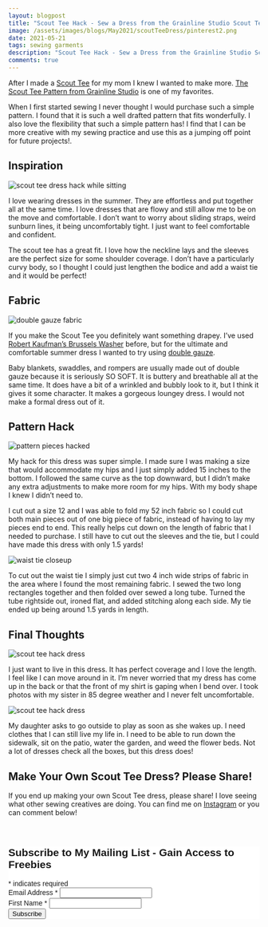```yaml
---
layout: blogpost
title: "Scout Tee Hack - Sew a Dress from the Grainline Studio Scout Tee"
image: /assets/images/blogs/May2021/scoutTeeDress/pinterest2.png
date: 2021-05-21
tags: sewing garments
description: "Scout Tee Hack - Sew a Dress from the Grainline Studio Scout Tee"
comments: true
---
```


After I made a [Scout Tee](https://joyberrystudios.com/2021/05/10/scoutTee.html) for my mom I knew I wanted to make more. [The Scout Tee Pattern from Grainline Studio](https://grainlinestudio.com/collections/summer-patterns/products/scout-tee?variant=22533587533906) is one of my favorites.

When I first started sewing I never thought I would purchase such a simple pattern. I found that it is such a well drafted pattern that fits wonderfully. I also love the flexibility that such a simple pattern has! I find that I can be more creative with my sewing practice and use this as a jumping off point for future projects!.

## Inspiration

![scout tee dress hack while sitting](/assets/images/blogs/May2021/scoutTeeDress/sitting.jpg)

I love wearing dresses in the summer. They are effortless and put together all at the same time. I love dresses that are flowy and still allow me to be on the move and comfortable. I don’t want to worry about sliding straps, weird sunburn lines, it being uncomfortably tight. I just want to feel comfortable and confident.

The scout tee has a great fit. I love how the neckline lays and the sleeves are the perfect size for some shoulder coverage. I don’t have a particularly curvy body, so I thought I could just lengthen the bodice and add a waist tie and it would be perfect! 

## Fabric

![double gauze fabric](/assets/images/blogs/May2021/scoutTeeDress/fabric.jpg)

If you make the Scout Tee you definitely want something drapey. I’ve used [Robert Kaufman’s Brussels Washer](https://sewtospeakshoppe.com/search?type=product&options%5Bprefix%5D=last&q=washer) before, but for the ultimate and comfortable summer dress I wanted to try using [double gauze](https://sewtospeakshoppe.com/search?type=product&options%5Bprefix%5D=last&options%5Bunavailable_products%5D=last&q=gauze).

Baby blankets, swaddles, and rompers are usually made out of double gauze because it is seriously SO SOFT. It is buttery and breathable all at the same time. It does have a bit of a wrinkled and bubbly look to it, but I think it gives it some character. It makes a gorgeous loungey dress. I would not make a formal dress out of it.

## Pattern Hack

![pattern pieces hacked](/assets/images/blogs/May2021/scoutTeeDress/patternPieces.jpg)

My hack for this dress was super simple. I made sure I was making a size that would accommodate my hips and I just simply added 15 inches to the bottom. I followed the same curve as the top downward, but I didn’t make any extra adjustments to make more room for my hips. With my body shape I knew I didn’t need to.

I cut out a size 12 and I was able to fold my 52 inch fabric so I could cut both main pieces out of one big piece of fabric, instead of having to lay my pieces end to end. This really helps cut down on the length of fabric that I needed to purchase. I still have to cut out the sleeves and the tie, but I could have made this dress with only 1.5 yards!

![waist tie closeup](/assets/images/blogs/May2021/scoutTeeDress/waistTie.jpg)

To cut out the waist tie I simply just cut two 4 inch wide strips of fabric in the area where I found the most remaining fabric. I sewed the two long rectangles together and then folded over sewed a long tube. Turned the tube rightside out, ironed flat, and added stitching along each side. My tie ended up being around 1.5 yards in length.

## Final Thoughts

![scout tee hack dress](/assets/images/blogs/May2021/scoutTeeDress/handOnHip.jpg)

I just want to live in this dress. It has perfect coverage and I love the length. I feel like I can move around in it. I’m never worried that my dress has come up in the back or that the front of my shirt is gaping when I bend over. I took photos with my sister in 85 degree weather and I never felt uncomfortable. 

![scout tee hack dress](/assets/images/blogs/May2021/scoutTeeDress/weeding.jpg)

My daughter asks to go outside to play as soon as she wakes up. I need clothes that I can still live my life in. I need to be able to run down the sidewalk, sit on the patio, water the garden, and weed the flower beds. Not a lot of dresses check all the boxes, but this dress does! 

## Make Your Own Scout Tee Dress? Please Share!

If you end up making your own Scout Tee dress, please share! I love seeing what other sewing creatives are doing. You can find me on [Instagram](www.instagram.com/joyberrystudios) or you can comment below!



<br>

<!-- Begin Mailchimp Signup Form -->
<link href="//cdn-images.mailchimp.com/embedcode/classic-10_7.css" rel="stylesheet" type="text/css">
<style type="text/css">
    #mc_embed_signup{background:#fff; clear:left; font:14px Helvetica,Arial,sans-serif; }
    /* Add your own Mailchimp form style overrides in your site stylesheet or in this style block.
       We recommend moving this block and the preceding CSS link to the HEAD of your HTML file. */
</style>
<div id="mc_embed_signup">
<form action="https://Joyberrystudios.us1.list-manage.com/subscribe/post?u=eca5a397f2fb0d58dcb66315c&amp;id=99d28d5b5c" method="post" id="mc-embedded-subscribe-form" name="mc-embedded-subscribe-form" class="validate" target="_blank" novalidate>
    <div id="mc_embed_signup_scroll">
    <h2>Subscribe to My Mailing List - Gain Access to Freebies</h2>
<div class="indicates-required"><span class="asterisk">*</span> indicates required</div>
<div class="mc-field-group">
    <label for="mce-EMAIL">Email Address  <span class="asterisk">*</span>
</label>
    <input type="email" value="" name="EMAIL" class="required email" id="mce-EMAIL">
</div>
<div class="mc-field-group">
    <label for="mce-FNAME">First Name  <span class="asterisk">*</span>
</label>
    <input type="text" value="" name="FNAME" class="required" id="mce-FNAME">
</div>
    <div id="mce-responses" class="clear">
        <div class="response" id="mce-error-response" style="display:none"></div>
        <div class="response" id="mce-success-response" style="display:none"></div>
    </div>    <!-- real people should not fill this in and expect good things - do not remove this or risk form bot signups-->
    <div style="position: absolute; left: -5000px;" aria-hidden="true"><input type="text" name="b_eca5a397f2fb0d58dcb66315c_99d28d5b5c" tabindex="-1" value=""></div>
    <div class="clear"><input type="submit" value="Subscribe" name="subscribe" id="mc-embedded-subscribe" class="button"></div>
    </div>
</form>
</div>
<script type='text/javascript' src='//s3.amazonaws.com/downloads.mailchimp.com/js/mc-validate.js'></script><script type='text/javascript'>(function($) {window.fnames = new Array(); window.ftypes = new Array();fnames[0]='EMAIL';ftypes[0]='email';fnames[1]='FNAME';ftypes[1]='text';fnames[2]='LNAME';ftypes[2]='text';fnames[3]='ADDRESS';ftypes[3]='address';fnames[4]='PHONE';ftypes[4]='phone';fnames[5]='BIRTHDAY';ftypes[5]='birthday';fnames[6]='OPTIN';ftypes[6]='text';}(jQuery));var $mcj = jQuery.noConflict(true);</script>
<!--End mc_embed_signup-->

<br>
<br>
